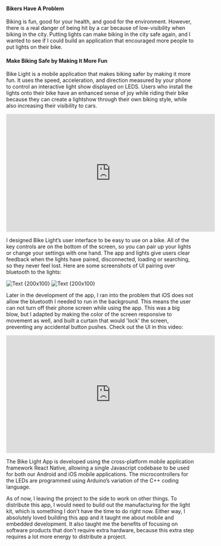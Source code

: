 #### Bikers Have A Problem
Biking is fun, good for your health, and good for the environment. However, there is a real danger of being hit by a car because of low-visibility when biking in the city. Putting lights can make biking in the city safe again, and I wanted to see if I could build an application that encouraged more people to put lights on their bike.

#### Make Biking Safe by Making It More Fun
Bike Light is a mobile application that makes biking safer by making it more fun. It uses the speed, acceleration, and direction measured by your phone to control an interactive light show displayed on LEDS. Users who install the lights onto their bike have an enhanced sense of joy while riding their bike because they can create a lightshow through their own biking style, while also increasing their visibility to cars.

<iframe width="560" height="315" src="https://www.youtube.com/embed/lT3SwKlmAvs?si=ymLLxO1nV6FxacOj" title="YouTube video player" frameborder="0" allow="accelerometer; autoplay; clipboard-write; encrypted-media; gyroscope; picture-in-picture; web-share" allowfullscreen></iframe>

I designed Bike Light’s user interface to be easy to use on a bike. All of the key controls are on the bottom of the screen, so you can pair up your lights or change your settings with one hand. The app and lights give users clear feedback when the lights have paired, disconnected, loading or searching, so they never feel lost. Here are some screenshots of UI pairing over bluetooth to the lights:

![Text {200x100}](/imgs/bikelight/bikelightUIScanning.PNG)
![Text {200x100}](/imgs/bikelight/bikelightUI.PNG)

Later in the development of the app, I ran into the problem that iOS does not allow the bluetooth I needed to run in the background. This means the user can not turn off their phone screen while using the app. This was a big blow, but I adapted by making the color of the screen responsive to movement as well, and built a curtain that would 'lock' the screen, preventing any accidental button pushes. Check out the UI in this video:

<iframe width="560" height="315" src="https://www.youtube.com/embed/jX39QiVEQ6s?si=O9eBbEQIX8TFMghY" title="YouTube video player" frameborder="0" allow="accelerometer; autoplay; clipboard-write; encrypted-media; gyroscope; picture-in-picture; web-share" allowfullscreen></iframe>


The Bike Light App is developed using the cross-platform mobile application framework React Native, allowing a single Javascript codebase to be used for both our Android and iOS mobile applications. The microcontrollers for the LEDs are programmed using Arduino’s variation of the C++ coding language.

As of now, I leaving the project to the side to work on other things. To distribute this app, I would need to build out the manufacturing for the light kit, which is something I don't have the time to do right now. Either way, I absolutely loved building this app and it taught me about mobile and embedded development. It also taught me the benefits of focusing on software products that don't require extra hardware, because this extra step requires a lot more energy to distribute a project.


